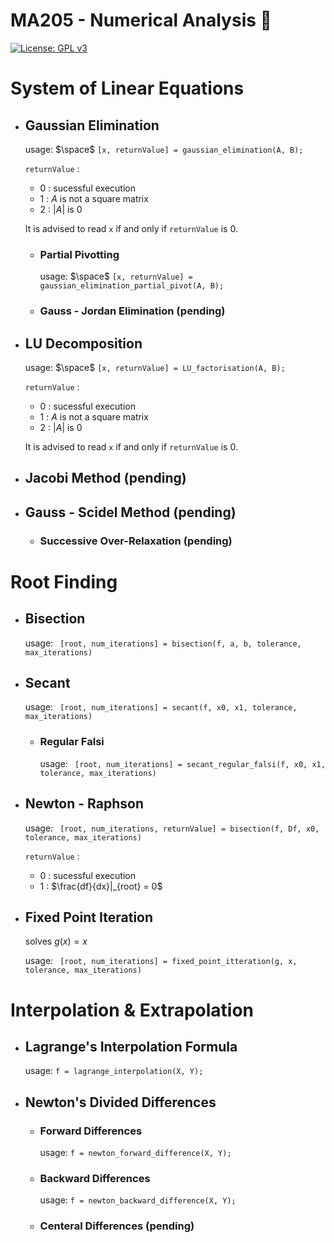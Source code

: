# MA205 - Numerical Analysis 🐲
[![License: GPL v3](https://img.shields.io/badge/License-GPLv3-blue.svg)](https://www.gnu.org/licenses/gpl-3.0)

# System of Linear Equations
- ## Gaussian Elimination
  usage: $\space$ `[x, returnValue] = gaussian_elimination(A, B);`
  
  `returnValue` :
  - 0 : sucessful execution
  - 1 : $A$ is not a square matrix
  - 2 : $|A|$ is $0$
  
  It is advised to read `x` if and only if `returnValue` is 0.
  - ### Partial Pivotting
    usage: $\space$ `[x, returnValue] = gaussian_elimination_partial_pivot(A, B);`
  - ### Gauss - Jordan Elimination (pending)   
- ## LU Decomposition
  usage: $\space$ `[x, returnValue] = LU_factorisation(A, B);`
    
  `returnValue` :
  - 0 : sucessful execution
  - 1 : $A$ is not a square matrix
  - 2 : $|A|$ is $0$
  
  It is advised to read `x` if and only if `returnValue` is 0.
  
- ## Jacobi Method (pending)
- ## Gauss - Scidel Method (pending)
  - ### Successive Over-Relaxation (pending)

# Root Finding
- ## Bisection
  usage: ` [root, num_iterations] = bisection(f, a, b, tolerance, max_iterations)`
- ## Secant
    usage: ` [root, num_iterations] = secant(f, x0, x1, tolerance, max_iterations)`
  - ### Regular Falsi
     usage: ` [root, num_iterations] = secant_regular_falsi(f, x0, x1, tolerance, max_iterations)`
- ## Newton - Raphson
    usage: ` [root, num_iterations, returnValue] = bisection(f, Df, x0, tolerance, max_iterations)`
      
  `returnValue` :
  - 0 : sucessful execution
  - 1 : $\frac{df}{dx}|_{root} = 0$
  
- ## Fixed Point Iteration
  solves $g(x) = x$
  
  usage: ` [root, num_iterations] = fixed_point_itteration(g, x, tolerance, max_iterations)`

# Interpolation & Extrapolation
- ## Lagrange's Interpolation Formula
  usage: `f = lagrange_interpolation(X, Y);`
  
- ## Newton's Divided Differences
  - ### Forward Differences
    usage: `f = newton_forward_difference(X, Y);`
  - ### Backward Differences
    usage: `f = newton_backward_difference(X, Y);`
  - ### Centeral Differences (pending)

